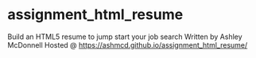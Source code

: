 # assignment_html_resume
Build an HTML5 resume to jump start your job search
Written by Ashley McDonnell
Hosted @ https://ashmcd.github.io/assignment_html_resume/
